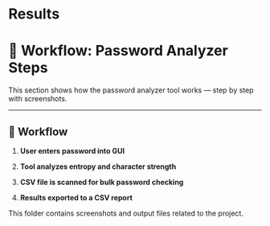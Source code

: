 
# Results
# 📸 Workflow: Password Analyzer Steps

This section shows how the password analyzer tool works — step by step with screenshots.

---

## 🔁 Workflow

1. **User enters password into GUI**  
 

2. **Tool analyzes entropy and character strength**  


3. **CSV file is scanned for bulk password checking**  


4. **Results exported to a CSV report**  
   

This folder contains screenshots and output files related to the project.
